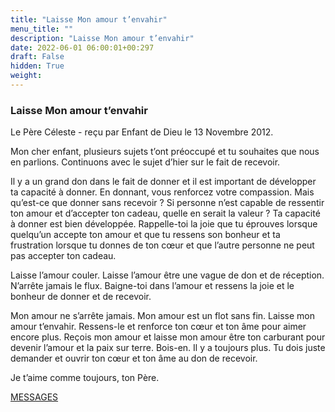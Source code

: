 ```yaml
---
title: "Laisse Mon amour t’envahir"
menu_title: ""
description: "Laisse Mon amour t’envahir"
date: 2022-06-01 06:00:01+00:297
draft: False
hidden: True
weight:
---
```

### Laisse Mon amour t’envahir

Le Père Céleste - reçu par Enfant de Dieu le 13 Novembre 2012.

Mon cher enfant, plusieurs sujets t’ont préoccupé et tu souhaites que nous en parlions. Continuons avec le sujet d’hier sur le fait de recevoir.

Il y a un grand don dans le fait de donner et il est important de développer ta capacité à donner. En donnant, vous renforcez votre compassion. Mais qu’est-ce que donner sans recevoir ? Si personne n’est capable de ressentir ton amour et d’accepter ton cadeau, quelle en serait la valeur ? Ta capacité à donner est bien développée. Rappelle-toi la joie que tu éprouves lorsque quelqu’un accepte ton amour et que tu ressens son bonheur et ta frustration lorsque tu donnes de ton cœur et que l’autre personne ne peut pas accepter ton cadeau.

Laisse l’amour couler. Laisse l’amour être une vague de don et de réception. N’arrête jamais le flux. Baigne-toi dans l’amour et ressens la joie et le bonheur de donner et de recevoir.

Mon amour ne s’arrête jamais. Mon amour est un flot sans fin. Laisse mon amour t’envahir. Ressens-le et renforce ton cœur et ton âme pour aimer encore plus. Reçois mon amour et laisse mon amour être ton carburant pour devenir l’amour et la paix sur terre. Bois-en. Il y a toujours plus. Tu dois juste demander et ouvrir ton cœur et ton âme au don de recevoir.

Je t’aime comme toujours, ton Père.

[MESSAGES](fr-contemporary-messages/fr-contemporary-messages-by-date-order/fr-contemporary-messages-2012/)
